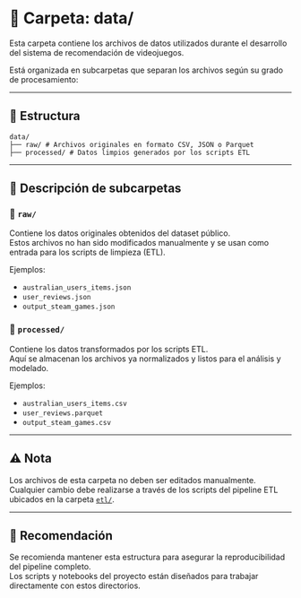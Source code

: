 # 📂 Carpeta: data/

Esta carpeta contiene los archivos de datos utilizados durante el desarrollo del sistema de recomendación de videojuegos.

Está organizada en subcarpetas que separan los archivos según su grado de procesamiento:

---

## 📁 Estructura

```
data/
├── raw/ # Archivos originales en formato CSV, JSON o Parquet
├── processed/ # Datos limpios generados por los scripts ETL
```

---

## 📄 Descripción de subcarpetas

### 🔸 `raw/`
Contiene los datos originales obtenidos del dataset público.  
Estos archivos no han sido modificados manualmente y se usan como entrada para los scripts de limpieza (ETL).

Ejemplos:
- `australian_users_items.json`
- `user_reviews.json`
- `output_steam_games.json`

### 🔸 `processed/`
Contiene los datos transformados por los scripts ETL.  
Aquí se almacenan los archivos ya normalizados y listos para el análisis y modelado.

Ejemplos:
- `australian_users_items.csv`
- `user_reviews.parquet`
- `output_steam_games.csv`

---

## ⚠️ Nota

Los archivos de esta carpeta no deben ser editados manualmente.  
Cualquier cambio debe realizarse a través de los scripts del pipeline ETL ubicados en la carpeta [`etl/`](../../etl/).

---

## 📌 Recomendación

Se recomienda mantener esta estructura para asegurar la reproducibilidad del pipeline completo.  
Los scripts y notebooks del proyecto están diseñados para trabajar directamente con estos directorios.
